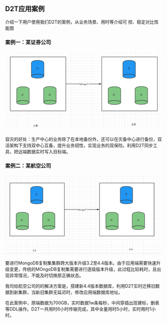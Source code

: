 
## D2T应用案例

介绍一下用户使用我们D2T的案例，从业务场景、用时等介绍可 控、稳定对比性能图

### 案例一：某证券公司

![img_5.png](images/img_5.png)

容灾的好处：生产中心的业务除了在本地备份外，还可以在灾备中心进行备份，双活架构下支持双中心互备，提升业务韧性，实现业务的双保险。利用D2T同步工具，把远端数据实时写入目标端。




### 案例二：某航空公司

![img_6.png](images/img_6.png)


要进行MongoDB复制集集群跨大版本升级3.2至4.4版本。由于应用端需要快速升级变更，传统的MOngoDB复制集需要进行逐级版本升级，此过程比较耗时，且出现异常情况，不能及时切换原正确状态。




我司给航空公司的的解决方案是，搭建新4.4版本数据库，利用D2T实时迁移旧数据到新集群，当新旧集群无延迟时，修改应用端数据库地址。




在此案例中，原端数据为700GB，实时数据1w条每秒，中间穿插出现建标，删表等DDL操作。D2T一共用时6小时传输完成，其中全量用时5小时，实时用时1小时。




